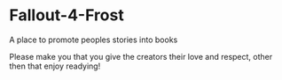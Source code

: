 # Fallout-4-Frost
A place to promote peoples stories into books

Please make you that you give the creators their love and respect, other then that enjoy readying!
